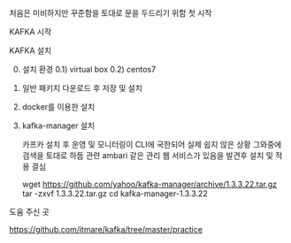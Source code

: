 처음은 미비하지만 꾸준함을 토대로 문을 두드리기 위함 첫 시작

KAFKA 시작 



KAFKA 설치

0. 설치 환경
   0.1) virtual box
   0.2) centos7

1. 일반 패키지 다운로드 후 저장 및 설치

2. docker를 이용한 설치

3. kafka-manager 설치 

   카프카 설치 후 운영 및 모니터링이 CLI에 국한되어 실제 쉽지 않은 상황 
   그와중에 검색을 토대로 하둡 관련 ambari 같은 관리 웹 서비스가 있음을 발견후 
   설치 및 적용 결심 
   
   wget https://github.com/yahoo/kafka-manager/archive/1.3.3.22.tar.gz
   tar -zxvf 1.3.3.22.tar.gz
   cd kafka-manager-1.3.3.22

도움 주신 곳 

https://github.com/itmare/kafka/tree/master/practice

